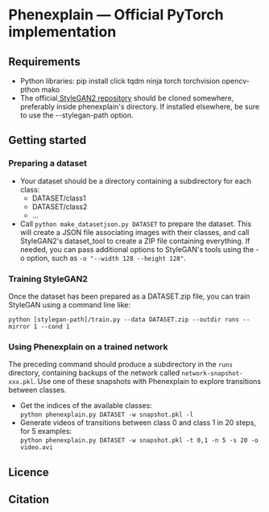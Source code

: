 # Phenexplain &mdash; Official PyTorch implementation

## Requirements

* Python libraries: pip install click tqdm ninja torch torchvision opencv-pthon mako
* The official[ StyleGAN2 repository]( https://github.com/NVlabs/stylegan2-ada-pytorch/) should be cloned somewhere, preferably inside phenexplain's directory. If installed elsewhere, be sure to use the --stylegan-path option.

## Getting started

### Preparing a dataset

* Your dataset should be a directory containing a subdirectory for each class:
    * DATASET/class1
    * DATASET/class2
	* ...
* Call `python make_datasetjson.py DATASET` to prepare the dataset. This will create a JSON file associating images with their classes, and call StyleGAN2's dataset_tool to create a ZIP file containing everything. If needed, you can pass additional options to StyleGAN's tools using the -o option, such as `-o "--width 128 --height 128"`.

### Training StyleGAN2

Once the dataset has been prepared as a DATASET.zip file, you can train StyleGAN using a command line like:

`python [stylegan-path]/train.py --data DATASET.zip --outdir runs --mirror 1 --cond 1`

### Using Phenexplain on a trained network

The preceding command should produce a subdirectory in the `runs` directory, containing backups of the network called `network-snapshot-xxx.pkl`. Use one of these snapshots with Phenexplain to explore transitions between classes.

* Get the indices of the available classes:  
`python phenexplain.py DATASET -w snapshot.pkl -l`
* Generate videos of transitions between class 0 and class 1 in 20 steps, for 5 examples:  
`python phenexplain.py DATASET -w snapshot.pkl -t 0,1 -n 5 -s 20 -o video.avi`


## Licence

## Citation
